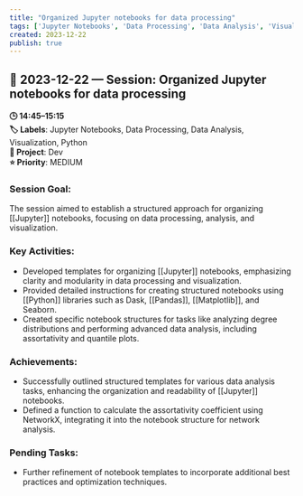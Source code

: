```yaml
---
title: "Organized Jupyter notebooks for data processing"
tags: ['Jupyter Notebooks', 'Data Processing', 'Data Analysis', 'Visualization', 'Python']
created: 2023-12-22
publish: true
---
```


## 📅 2023-12-22 — Session: Organized Jupyter notebooks for data processing

**🕒 14:45–15:15**  
**🏷️ Labels**: Jupyter Notebooks, Data Processing, Data Analysis, Visualization, Python  
**📂 Project**: Dev  
**⭐ Priority**: MEDIUM  


### Session Goal:
The session aimed to establish a structured approach for organizing [[Jupyter]] notebooks, focusing on data processing, analysis, and visualization.

### Key Activities:
- Developed templates for organizing [[Jupyter]] notebooks, emphasizing clarity and modularity in data processing and visualization.
- Provided detailed instructions for creating structured notebooks using [[Python]] libraries such as Dask, [[Pandas]], [[Matplotlib]], and Seaborn.
- Created specific notebook structures for tasks like analyzing degree distributions and performing advanced data analysis, including assortativity and quantile plots.

### Achievements:
- Successfully outlined structured templates for various data analysis tasks, enhancing the organization and readability of [[Jupyter]] notebooks.
- Defined a function to calculate the assortativity coefficient using NetworkX, integrating it into the notebook structure for network analysis.

### Pending Tasks:
- Further refinement of notebook templates to incorporate additional best practices and optimization techniques.
